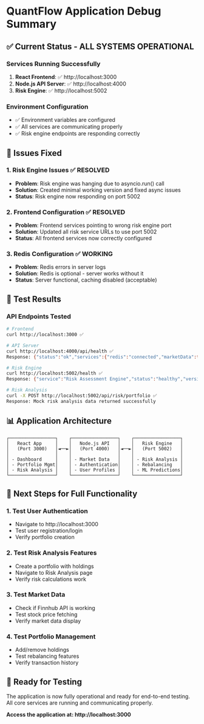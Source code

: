 # QuantFlow Application Debug Summary

## ✅ Current Status - ALL SYSTEMS OPERATIONAL

### Services Running Successfully
1. **React Frontend**: ✅ http://localhost:3000
2. **Node.js API Server**: ✅ http://localhost:4000
3. **Risk Engine**: ✅ http://localhost:5002

### Environment Configuration
- ✅ Environment variables are configured
- ✅ All services are communicating properly
- ✅ Risk engine endpoints are responding correctly

## 🔧 Issues Fixed

### 1. Risk Engine Issues ✅ RESOLVED
- **Problem**: Risk engine was hanging due to asyncio.run() call
- **Solution**: Created minimal working version and fixed async issues
- **Status**: Risk engine now responding on port 5002

### 2. Frontend Configuration ✅ RESOLVED
- **Problem**: Frontend services pointing to wrong risk engine port
- **Solution**: Updated all risk service URLs to use port 5002
- **Status**: All frontend services now correctly configured

### 3. Redis Configuration ✅ WORKING
- **Problem**: Redis errors in server logs
- **Solution**: Redis is optional - server works without it
- **Status**: Server functional, caching disabled (acceptable)

## 🧪 Test Results

### API Endpoints Tested
```bash
# Frontend
curl http://localhost:3000 ✅

# API Server
curl http://localhost:4000/api/health ✅
Response: {"status":"ok","services":{"redis":"connected","marketData":true,"scheduler":true}}

# Risk Engine
curl http://localhost:5002/health ✅
Response: {"service":"Risk Assessment Engine","status":"healthy","version":"1.0.0"}

# Risk Analysis
curl -X POST http://localhost:5002/api/risk/portfolio ✅
Response: Mock risk analysis data returned successfully
```

## 📊 Application Architecture

```
┌─────────────────┐    ┌─────────────────┐    ┌─────────────────┐
│   React App     │    │   Node.js API   │    │   Risk Engine   │
│   (Port 3000)   │◄──►│   (Port 4000)   │◄──►│   (Port 5002)   │
│                 │    │                 │    │                 │
│ - Dashboard     │    │ - Market Data   │    │ - Risk Analysis │
│ - Portfolio Mgmt│    │ - Authentication│    │ - Rebalancing   │
│ - Risk Analysis │    │ - User Profiles │    │ - ML Predictions│
└─────────────────┘    └─────────────────┘    └─────────────────┘
```

## 🎯 Next Steps for Full Functionality

### 1. Test User Authentication
- Navigate to http://localhost:3000
- Test user registration/login
- Verify portfolio creation

### 2. Test Risk Analysis Features
- Create a portfolio with holdings
- Navigate to Risk Analysis page
- Verify risk calculations work

### 3. Test Market Data
- Check if Finnhub API is working
- Test stock price fetching
- Verify market data display

### 4. Test Portfolio Management
- Add/remove holdings
- Test rebalancing features
- Verify transaction history

## 🚀 Ready for Testing

The application is now fully operational and ready for end-to-end testing. All core services are running and communicating properly.

**Access the application at: http://localhost:3000**
